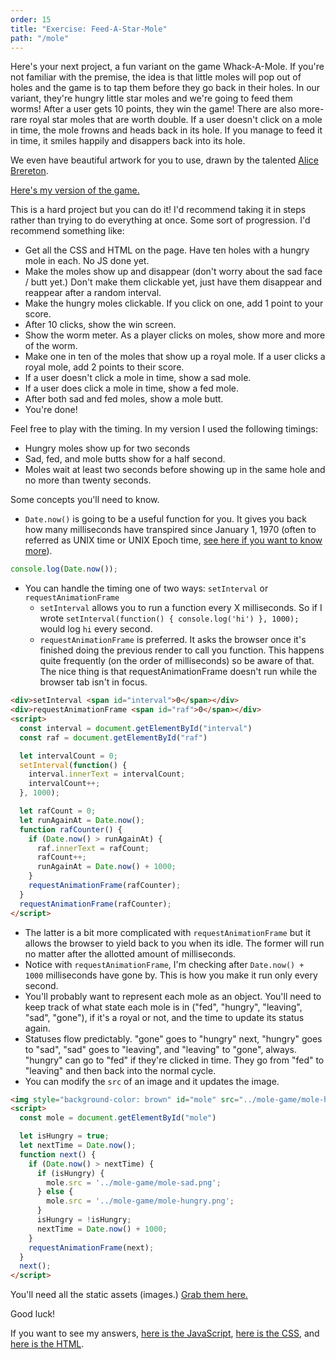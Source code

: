 ```yaml
---
order: 15
title: "Exercise: Feed-A-Star-Mole"
path: "/mole"
---
```


Here's your next project, a fun variant on the game Whack-A-Mole. If you're not familiar with the premise, the idea is that little moles will pop out of holes and the game is to tap them before they go back in their holes. In our variant, they're hungry little star moles and we're going to feed them worms! After a user gets 10 points, they win the game! There are also more-rare royal star moles that are worth double. If a user doesn't click on a mole in time, the mole frowns and heads back in its hole. If you manage to feed it in time, it smiles happily and disappers back into its hole.

We even have beautiful artwork for you to use, drawn by the talented [Alice Brereton][alice].

[Here's my version of the game.][mole]

This is a hard project but you can do it! I'd recommend taking it in steps rather than trying to do everything at once. Some sort of progression. I'd recommend something like:

- Get all the CSS and HTML on the page. Have ten holes with a hungry mole in each. No JS done yet.
- Make the moles show up and disappear (don't worry about the sad face / butt yet.) Don't make them clickable yet, just have them disappear and reappear after a random interval.
- Make the hungry moles clickable. If you click on one, add 1 point to your score.
- After 10 clicks, show the win screen.
- Show the worm meter. As a player clicks on moles, show more and more of the worm.
- Make one in ten of the moles that show up a royal mole. If a user clicks a royal mole, add 2 points to their score.
- If a user doesn't click a mole in time, show a sad mole.
- If a user does click a mole in time, show a fed mole.
- After both sad and fed moles, show a mole butt.
- You're done!

Feel free to play with the timing. In my version I used the following timings:

- Hungry moles show up for two seconds
- Sad, fed, and mole butts show for a half second.
- Moles wait at least two seconds before showing up in the same hole and no more than twenty seconds.

Some concepts you'll need to know.

- `Date.now()` is going to be a useful function for you. It gives you back how many milliseconds have transpired since January 1, 1970 (often to referred as UNIX time or UNIX Epoch time, [see here if you want to know more][epoch]).

```javascript
console.log(Date.now());
```

- You can handle the timing one of two ways: `setInterval` or `requestAnimationFrame`
  - `setInterval` allows you to run a function every X milliseconds. So if I wrote `setInterval(function() { console.log('hi') }, 1000);` would log `hi` every second.
  - `requestAnimationFrame` is preferred. It asks the browser once it's finished doing the previous render to call you function. This happens quite frequently (on the order of milliseconds) so be aware of that. The nice thing is that requestAnimationFrame doesn't run while the browser tab isn't in focus.

```html
<div>setInterval <span id="interval">0</span></div>
<div>requestAnimationFrame <span id="raf">0</span></div>
<script>
  const interval = document.getElementById("interval")
  const raf = document.getElementById("raf")

  let intervalCount = 0;
  setInterval(function() {
    interval.innerText = intervalCount;
    intervalCount++;
  }, 1000);

  let rafCount = 0;
  let runAgainAt = Date.now();
  function rafCounter() {
    if (Date.now() > runAgainAt) {
      raf.innerText = rafCount;
      rafCount++;
      runAgainAt = Date.now() + 1000;
    }
    requestAnimationFrame(rafCounter);
  }
  requestAnimationFrame(rafCounter);
</script>
```

- The latter is a bit more complicated with `requestAnimationFrame` but it allows the browser to yield back to you when its idle. The former will run no matter after the allotted amount of milliseconds.
- Notice with `requestAnimationFrame`, I'm checking after `Date.now() + 1000` milliseconds have gone by. This is how you make it run only every second.
- You'll probably want to represent each mole as an object. You'll need to keep track of what state each mole is in ("fed", "hungry", "leaving", "sad", "gone"), if it's a royal or not, and the time to update its status again.
- Statuses flow predictably. "gone" goes to "hungry" next, "hungry" goes to "sad", "sad" goes to "leaving", and "leaving" to "gone", always. "hungry" can go to "fed" if they're clicked in time. They go from "fed" to "leaving" and then back into the normal cycle.
- You can modify the `src` of an image and it updates the image.

```html
<img style="background-color: brown" id="mole" src="../mole-game/mole-hungry.png" />
<script>
  const mole = document.getElementById("mole")

  let isHungry = true;
  let nextTime = Date.now();
  function next() {
    if (Date.now() > nextTime) {
      if (isHungry) {
        mole.src = '../mole-game/mole-sad.png';
      } else {
        mole.src = '../mole-game/mole-hungry.png';
      }
      isHungry = !isHungry;
      nextTime = Date.now() + 1000;
    }
    requestAnimationFrame(next);
  }
  next();
</script>
```

You'll need all the static assets (images.) [Grab them here.][assets]

Good luck!

If you want to see my answers, [here is the JavaScript][js], [here is the CSS][css], and [here is the HTML][html].

[alice]: https://www.pickledalice.com/
[mole]: ../mole-game/mole.html
[epoch]: https://en.wikipedia.org/wiki/Unix_time
[assets]: ../mole.zip
[js]: https://github.com/btholt/bootcamp/blob/master/static/mole-game/mole.js
[css]: https://github.com/btholt/bootcamp/blob/master/static/mole-game/mole.css
[html]: https://github.com/btholt/bootcamp/blob/master/static/mole-game/mole.html
